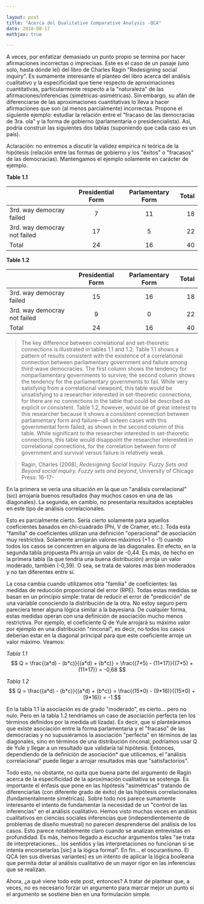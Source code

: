 ```yaml
---

layout: post
title: "Acerca del Qualitative Comparative Analysis -QCA"
date: 2018-08-17
mathjax: true

---
```


A veces, por enfatizar demasiado un punto propio se termina por hacer afirmaciones incorrectas o imprecisas. Este es el caso de un pasaje (uno solo, hasta dónde leí) del libro de Charles Ragin "Redesigning social inquiry". Es sumamente interesante el planteo del libro acerca del análisis cualitativo y la especificidad que tiene respecto de aproximaciones cuantitativas, particularmente respecto a la "naturaleza" de las afirmaciones/inferencias (simétricas-asimétricas).
Sin embargo, su afán de diferenciarse de las aproximaciones cuantitativas lo lleva a hacer afirmaciones que son (al menos parcialmente) incorrectas. Propone el siguiente ejemplo: estudiar la relación entre el "fracaso de las democracias de 3ra. ola" y la forma de gobierno (parlamentaria o presidencialista). Así, podría construir las siguientes dos tablas (suponiendo que cada caso es un país). 

Aclaración: no entremos a discutir la validez empírica ni teórica de la hipótesis (relación entre las formas de gobierno y los "éxitos" o "fracasos" de las democracias). Mantengamos el ejemplo solamente en carácter de ejemplo.

**Table 1.1**

|                              | Presidential Form | Parlamentary Form | Total |
| ---------------------------- |:-----------------:|:-----------------:| -----:|
| 3rd. way democray failed     | 7                 | 11                | 18    |
| 3rd. way democray not failed | 17                |  5                | 22    |
| Total                        | 24                | 16                | 40    |


**Table 1.2**

|                              | Presidential Form | Parlamentary Form | Total |
| ---------------------------- |:-----------------:|:-----------------:| -----:|
| 3rd. way democray failed     | 15                | 16                | 18    |
| 3rd. way democray not failed | 9                 |  0                | 22    |
| Total                        | 24                | 16                | 40    |


> The key difference between correlational and set-theoretic connections is illustrated in tables 1.1 and 1.2. Table 1.1 shows a pattern of results consistent with the existence of a correlational connection between parliamentary government and failure among third-wave democracies. The first column shows the tendency for nonparliamentary governments to survive; the second column shows the tendency for the parliamentary governments to fail. While very satisfying from a correlational viewpoint, this table would be unsatisfying to a researcher interested in set-theoretic connections, for there are no connections in the table that could be described as explicit or consistent. Table 1.2, however, would be of great interest to this researcher because it shows a consistent connection between parliamentary form and failure—all sixteen cases with this governmental form failed, as shown in the second column of this table. While significant to the researcher interested in set-theoretic connections, this table would disappoint the researcher interested in correlational connections, for the correlation between form of government and survival versus failure is relatively weak. 

> Ragin, Charles (2008), *Redesigning Social Inquiry. Fuzzy Sets and Beyond social inquiry. Fuzzy sets and beyond*, University of Chicago Press: 16-17-


En la primera se vería una situación en la que un "análisis correlacional"  (sic) arrojaría buenos resultados (hay muchos casos en una de las diagonales). La segunda, en cambio, no presentaría resultados aceptables en este tipo de análisis correlacionales.

Esto es parcialmente cierto. Sería cierto solamente para aquellos coeficientes basados en chi-cuadrado (Phi, V de Cramer, etc.). Toda esta "familia" de coeficientes utilizan una definición "operacional" de asociación muy restrictiva. Solamente arrojarán valores máximos (+1 o -1) cuando todos los casos se concentren en alguna de las diagonales. En efecto, en la segunda tabla propuesta Phi arroja un valor de -0,44. Es más, de hecho en la primera tabla (la que tendría una buena distribución) arroja un valor moderado, también (-0,39). O sea, se trata de valores más bien moderados y no tan diferentes entre sí.

La cosa cambia cuando utilizamos otra "familia" de coeficientes: las medidas de reducción proporcional del error (RPE). Todas estas medidas se basan en un principio simple: tratar de reducir el error de "predicción" de una variable conociendo la distribución de la otra. No estoy seguro pero pareciera tener alguna lógica similar a la bayesiana. De cualquier forma, estas medidas operan con una definición de asociación mucho menos restrictiva. Por ejemplo, el coeficiente Q de Yule arrojará su máximo valor por ejemplo en una distribución "rinconal", es decir, no todos los casos deberían estar en la diagonal principal para que este coeficiente arroje un valor máximo. Veamos:


_Tabla 1.1_ $$ Q = \frac{(a*d) - (b*c)}{(a*d) + (b*c)}  = \frac{(7*5) - (11*17)}{(7*5) + (11*17)} = -0,68 $$

_Tabla 1.2_ $$ Q = \frac{(a*d) - (b*c)}{(a*d) + (b*c)} = \frac{(15*0) - (9*16)}{(15*0) + (9*16)} = -1 $$

En la tabla 1.1 la asociación es de grado "moderado", es cierto... pero no nulo. Pero en la tabla 1.2 tendríamos un caso de asociación perfecta (en los términos definidos por la medida uti lizada). Es decir, que si planteáramos que existe asociación entre la forma parlamentaria y el "fracaso" de las democracias y no supusiéramos la asociación "perfecta" en términos de las diagonales, sino en términos de una distribución rinconal, podríamos usar Q de Yule y llegar a un resultado que validaría tal hipótesis. Entonces, dependiendo de la definición de asociación* que utilicemos, el "análisis correlacional" puede llegar a arrojar resultados más que "satisfactorios". 

Todo esto, no obstante, no quita que buena parte del argumento de Ragin acerca de la especificidad de la aproximación cualitativa se sostenga. Es importante el énfasis que pone en las hipótesis "asimétricas" tratando de diferenciarlas (con diferente grado de éxito) de las hipótesis correlacionales (fundamentalmente simétricas). Sobre todo nos parece sumamente interesante el intento de fundamentar la necesidad de un "control de las inferencias" en el análisis cualitativo. Hemos visto muchas veces en análisis cualitativos en ciencias sociales inferencias que (independientemente de problemas de diseño muestral) no parecen desprenderse del análisis de los casos. Esto parece notablemente claro cuando se analizan entrevistas en profundidad. Es más, hemos llegado a escuchar argumentos tales "se trata de interpretaciones... los sentidos y las interpretaciones no funcionan si se intenta encorsetarlas [sic] a la lógica formal". En fin... el oscurantismo. El QCA (en sus diversas variantes) es un intento de aplicar la lógica booleana que permita dotar al análisis cualitativo de un mayor rigor en las inferencias que se realizan.

Ahora, ¿a qué viene todo este post, entonces? A tratar de plantear que, a veces, no es necesario forzar un argumento para marcar mejor un punto si el argumento se sostiene bien en una formulación simple.
